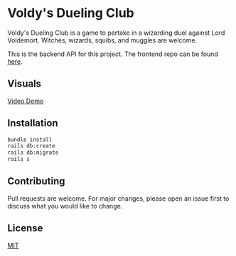 # Voldy's Dueling Club

Voldy's Dueling Club is a game to partake in a wizarding duel against Lord Voldemort. Witches, wizards, squibs, and muggles are welcome.

This is the backend API for this project. The frontend repo can be found [here](https://github.com/leannemcabey/VoldysDuelingClubFrontEnd).

## Visuals

[Video Demo](https://youtu.be/hkqfFtdOdFY)

## Installation

```bash
bundle install
rails db:create
rails db:migrate
rails s
```

## Contributing
Pull requests are welcome. For major changes, please open an issue first to discuss what you would like to change.

## License
[MIT](https://choosealicense.com/licenses/mit/)
